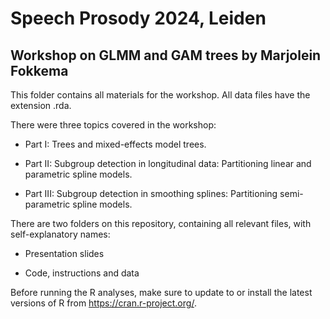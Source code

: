 # Speech Prosody 2024, Leiden

## Workshop on GLMM and GAM trees by Marjolein Fokkema

This folder contains all materials for the workshop. All data files have the extension .rda. 

There were three topics covered in the workshop: 

  * Part I: Trees and mixed-effects model trees.

  * Part II: Subgroup detection in longitudinal data: Partitioning linear and parametric spline models.

  * Part III: Subgroup detection in smoothing splines: Partitioning semi-parametric spline models.

There are two folders on this repository, containing all relevant files, with self-explanatory names:

  * Presentation slides

  * Code, instructions and data


Before running the R analyses, make sure to update to or install the latest versions of R from https://cran.r-project.org/.